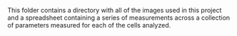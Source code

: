 This folder contains a directory with all of the images used in this project and a spreadsheet containing a series of measurements across a collection of parameters measured for each of the cells analyzed. 
